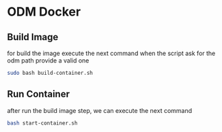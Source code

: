 # ODM Docker


## Build Image
for build the image execute the next command when the script ask for the odm path provide a valid one
```bash
sudo bash build-container.sh
```

## Run Container
after run the build image step, we can execute the next command
```bash
bash start-container.sh
```
